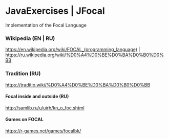 # JavaExercises | JFocal
Implementation of the Focal Language

### Wikipedia (EN | RU)
https://en.wikipedia.org/wiki/FOCAL_(programming_language) | https://ru.wikipedia.org/wiki/%D0%A4%D0%BE%D0%BA%D0%B0%D0%BB

### Tradition (RU)
https://traditio.wiki/%D0%A4%D0%BE%D0%BA%D0%B0%D0%BB

#### Focal inside and outside (RU)
http://samlib.ru/u/uirh/kn_o_foc.shtml

#### Games on FOCAL
https://r-games.net/games/focalbk/
